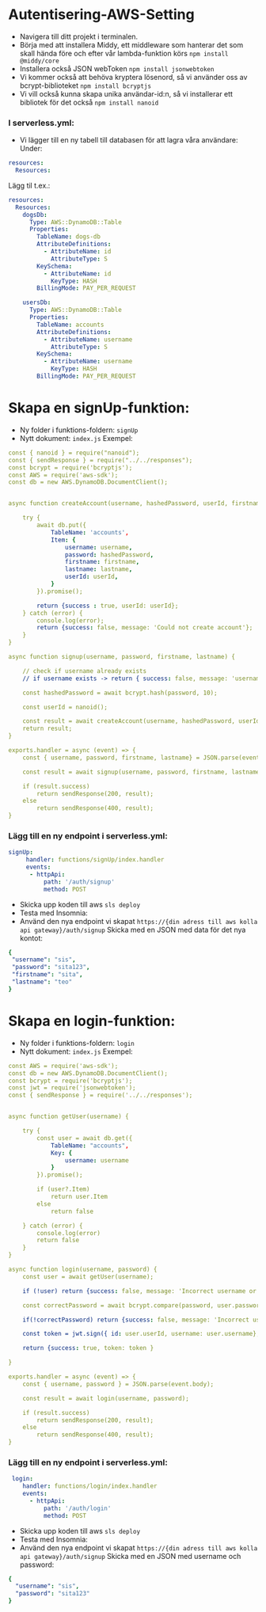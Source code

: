 # Autentisering-AWS-Setting

- Navigera till ditt projekt i terminalen.
- Börja med att installera Middy, ett middleware som hanterar det som skall hända före och efter vår lambda-funktion körs `npm install @middy/core`
- Installera också JSON webToken `npm install jsonwebtoken`
- Vi kommer också att behöva kryptera lösenord, så vi använder oss av bcrypt-biblioteket `npm install bcryptjs`
- Vi vill också kunna skapa unika användar-id:n, så vi installerar ett bibliotek för det också `npm install nanoid`

### I serverless.yml:
- Vi lägger till en ny tabell till databasen för att lagra våra användare:
Under:
```yml
resources:
  Resources:
```
Lägg til t.ex.:
```yml
resources:
  Resources:
    dogsDb:
      Type: AWS::DynamoDB::Table
      Properties:
        TableName: dogs-db
        AttributeDefinitions: 
          - AttributeName: id
            AttributeType: S
        KeySchema:
          - AttributeName: id
            KeyType: HASH
        BillingMode: PAY_PER_REQUEST

    usersDb:
      Type: AWS::DynamoDB::Table
      Properties:
        TableName: accounts
        AttributeDefinitions: 
          - AttributeName: username
            AttributeType: S
        KeySchema:
          - AttributeName: username
            KeyType: HASH
        BillingMode: PAY_PER_REQUEST
```

# Skapa en signUp-funktion:
- Ny folder i funktions-foldern: `signUp`
- Nytt dokument: `index.js`
Exempel:
```yml
const { nanoid } = require("nanoid");
const { sendResponse } = require("../../responses");
const bcrypt = require('bcryptjs');
const AWS = require('aws-sdk');
const db = new AWS.DynamoDB.DocumentClient();


async function createAccount(username, hashedPassword, userId, firstname, lastname) {

    try {
        await db.put({
            TableName: 'accounts',
            Item: {
                username: username,
                password: hashedPassword,
                firstname: firstname,
                lastname: lastname,
                userId: userId,
            }
        }).promise();

        return {success : true, userId: userId};
    } catch (error) {
        console.log(error);
        return {success: false, message: 'Could not create account'};
    }
}

async function signup(username, password, firstname, lastname) {

    // check if username already exists
    // if username exists -> return { success: false, message: 'username already exists'}

    const hashedPassword = await bcrypt.hash(password, 10);

    const userId = nanoid();

    const result = await createAccount(username, hashedPassword, userId, firstname, lastname);
    return result;
}

exports.handler = async (event) => {
    const { username, password, firstname, lastname} = JSON.parse(event.body);

    const result = await signup(username, password, firstname, lastname);

    if (result.success)
        return sendResponse(200, result);
    else 
        return sendResponse(400, result);
}
```
### Lägg till en ny endpoint i serverless.yml:
```yml
signUp:
     handler: functions/signUp/index.handler
     events: 
      - httpApi:
          path: '/auth/signup'
          method: POST
```
- Skicka upp koden till aws `sls deploy`
- Testa med Insomnia:
- Använd den nya endpoint vi skapat `https://{din adress till aws kolla api gateway}/auth/signup`
Skicka med en JSON med data för det nya kontot:
```yml
{
 "username": "sis",
 "password": "sita123",
 "firstname": "sita",
 "lastname": "teo"
}
```

# Skapa en login-funktion:
- Ny folder i funktions-foldern: `login`
- Nytt dokument: `index.js`
Exempel:
```yml
const AWS = require('aws-sdk');
const db = new AWS.DynamoDB.DocumentClient();
const bcrypt = require('bcryptjs');
const jwt = require('jsonwebtoken');
const { sendResponse } = require('../../responses');


async function getUser(username) {

    try {
        const user = await db.get({
            TableName: "accounts",
            Key: {
                username: username
            }
        }).promise();

        if (user?.Item)
            return user.Item
        else 
            return false

    } catch (error) {
        console.log(error)
        return false
    }
}

async function login(username, password) {
    const user = await getUser(username);

    if (!user) return {success: false, message: 'Incorrect username or password' };

    const correctPassword = await bcrypt.compare(password, user.password);

    if(!correctPassword) return {success: false, message: 'Incorrect username or password' };

    const token = jwt.sign({ id: user.userId, username: user.username}, "aabbcc", { expiresIn: 3600 } ); //en timme loga in

    return {success: true, token: token }

}

exports.handler = async (event) => {
    const { username, password } = JSON.parse(event.body);

    const result = await login(username, password);

    if (result.success)
        return sendResponse(200, result);
    else 
        return sendResponse(400, result);
}
```
### Lägg till en ny endpoint i serverless.yml:
```yml
 login:
    handler: functions/login/index.handler
    events:
      - httpApi:
          path: '/auth/login'
          method: POST
```
- Skicka upp koden till aws `sls deploy`
- Testa med Insomnia:
- Använd den nya endpoint vi skapat `https://{din adress till aws kolla api gateway}/auth/signup`
Skicka med en JSON med username och password:
```yml
{
  "username": "sis",
  "password": "sita123"
}
```




